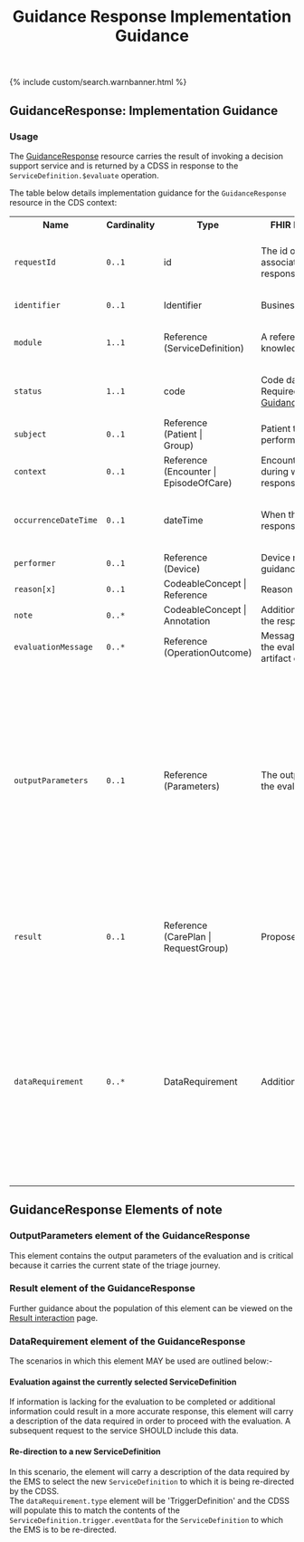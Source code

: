 ﻿---
title: Guidance Response Implementation Guidance
keywords: guidanceresponse, rest,
tags: [rest,fhir,api]
sidebar: ctp_rest_sidebar
permalink: api_guidance_response.html
summary: GuidanceResponse implementation guidance
---

{% include custom/search.warnbanner.html %}
<!--
{% include custom/fhir.referencemin.html resource="" userlink="" page="" fhirname="GuidanceResponse" fhirlink="[GuidanceResponse](http://hl7.org/fhir/stu3/guidanceresponse.html)" content="User Stories" userlink="" %}

-->

## GuidanceResponse: Implementation Guidance ##  
### Usage ###
The [GuidanceResponse](http://hl7.org/fhir/stu3/guidanceresponse.html) resource carries the result of invoking a decision support service and is returned by a CDSS in response to the `ServiceDefinition.$evaluate` operation.  

The table below details implementation guidance for the `GuidanceResponse` resource in the CDS context:

<table style="min-width:100%;width:100%">

<tr>
    <th style="width:10%;">Name</th>
    <th style="width:5%;">Cardinality</th>
    <th style="width:10%;">Type</th>
      <th style="width:40%;">FHIR Documentation</th>
   <th style="width:35%;">CDS Implementation Guidance</th>
</tr>
<tr>
  <td><code class="highlighter-rouge">requestId</code></td>
    <td><code class="highlighter-rouge">0..1</code></td>
    <td>id</td>
    <td>The id of the request associated with this response, if any.</td>
<td>This MUST be populated by the CDSS and MUST replicate the requestId received by the CDSS as a parameter in the <code class="highlighter-rouge">ServiceDefinition.$evaluate</code> operation.</td>
</tr>
<tr>
  <td><code class="highlighter-rouge">identifier</code></td>
    <td><code class="highlighter-rouge">0..1</code></td>
    <td>Identifier</td>
    <td>Business identifier</td>
<td>This MUST NOT be populated by the CDSS.</td>
</tr>
<tr>
  <td><code class="highlighter-rouge">module</code></td>
      <td><code class="highlighter-rouge">1..1</code></td>
    <td>Reference<br>(ServiceDefinition)</td>
    <td>A reference to a knowledge module.</td>
<td>This MUST be populated with the <a href="http://hl7.org/fhir/STU3/resource.html#id">logical Id</a> of the <code class="highlighter-rouge">ServiceDefinition</code> posted to the CDSS in the <code class="highlighter-rouge">ServiceDefinition.$evaluate</code> operation.</td>
 </tr>
<tr>
  <td><code class="highlighter-rouge">status</code></td>
      <td><code class="highlighter-rouge">1..1</code></td>
    <td>code</td>
    <td>Code datatype with Required binding to <a href="http://hl7.org/fhir/valueset-guidance-response-status.html">GuidanceResponseStatus</a></td>
<td>Allowable values are <code class="highlighter-rouge">success</code>, <code class="highlighter-rouge">data-requested</code>, <code class="highlighter-rouge">data-required</code>.<br/>
The status of the <code class="highlighter-rouge">GuidanceResponse</code> is a <a href="api_return_guidance_response.html#status-of-the-returned-guidanceresponse"> trigger for the EMS</a>.</td>
</tr>
<tr>
  <td><code class="highlighter-rouge">subject</code></td>
      <td><code class="highlighter-rouge">0..1</code></td>
    <td>Reference<br>(Patient |<br>Group)</td>
    <td>Patient the request was performed for.</td>
<td>This SHOULD be populated with a reference to the <code class="highlighter-rouge">Patient</code> resource.</td>
 </tr>
<tr>
  <td><code class="highlighter-rouge">context</code></td>
      <td><code class="highlighter-rouge">0..1</code></td>
    <td>Reference<br>(Encounter |<br>EpisodeOfCare)</td>
    <td>Encounter or Episode during which the response was returned.</td>
<td>This MUST be populated with the Encounter for this journey, from the <code class="highlighter-rouge">ServiceDefinition.$evaluate.encounter</code>
</td>
 </tr>
<tr>
  <td><code class="highlighter-rouge">occurrenceDateTime</code></td>
      <td><code class="highlighter-rouge">0..1</code></td>
    <td>dateTime</td>
    <td>When the guidance response was processed.</td>
<td>This MUST be populated by the CDSS and it represents the date/time at which the <code class="highlighter-rouge">GuidanceResponse</code> is returned to the EMS. (This may differ from the time the message is received).</td>
</tr>
<tr>
  <td><code class="highlighter-rouge">performer</code></td>
      <td><code class="highlighter-rouge">0..1</code></td>
    <td>Reference<br>(Device)</td>
    <td>Device returning the guidance.</td>
<td>This SHOULD NOT be populated.</td>
 </tr>
<tr>
  <td><code class="highlighter-rouge">reason[x]</code></td>
      <td><code class="highlighter-rouge">0..1</code></td>
    <td>CodeableConcept |<br>Reference</td>
    <td>Reason for the response.</td>
<td>This SHOULD NOT be populated.</td>
 </tr>
<tr>
  <td><code class="highlighter-rouge">note</code></td>
      <td><code class="highlighter-rouge">0..*</code></td>
    <td>CodeableConcept |<br>Annotation</td>
    <td>Additional notes about the response.</td>
<td></td>
 </tr>
<tr>
  <td><code class="highlighter-rouge">evaluationMessage</code></td>
      <td><code class="highlighter-rouge">0..*</code></td>
    <td>Reference<br>(OperationOutcome)</td>
    <td>Messages resulting from the evaluation of the artifact or artifacts.</td>
<td>This SHOULD be populated in the case of error.</td>
 </tr>
<tr>
  <td><code class="highlighter-rouge">outputParameters</code></td>
      <td><code class="highlighter-rouge">0..1</code></td>
    <td>Reference<br>(Parameters)</td>
    <td>The output parameters of the evaluation, if any.</td>
<td>This element carries the state of the patient triage and MUST be populated with the current state. The state is managed through <code class="highlighter-rouge">QuestionnaireResponse</code> elements (as provided by the user); assertions (typically populated as <code class="highlighter-rouge">Observation</code> resources) based on these responses which can be interpreted by other systems; and any other resources provided by the EMS, typically from external systems (e.g. known patient conditions).
<br>
Where an <code class="highlighter-rouge">outputParameter</code> can be interpreted by a system, it SHOULD be published as an assertion, typically an <code class="highlighter-rouge">Observation</code>. If the information can only be interpreted by a human, it can be published as a <code class="highlighter-rouge">QuestionnaireResponse</code> only.
</td>
 </tr>
<tr>
  <td><code class="highlighter-rouge">result</code></td>
      <td><code class="highlighter-rouge">0..1</code></td>
    <td>Reference<br>(CarePlan |<br>RequestGroup)</td>
    <td>Proposed actions, if any.</td>
<td>The <a href="api_guidance_response.html#result-element-of-the-guidanceresponse">result element</a> MUST be populated with a <code class="highlighter-rouge">RequestGroup</code> resource, if the CDSS has either a recommendation for a suitable next service, or some care advice. It SHOULD NOT be populated if the CDSS recommends transfer to a different <code class="highlighter-rouge">ServiceDefinition</code>.</td>
 </tr>
<tr>
  <td><code class="highlighter-rouge">dataRequirement</code></td>
      <td><code class="highlighter-rouge">0..*</code></td>
    <td>DataRequirement</td>
    <td>Additional required data.</td>
<td>The data carried in this element fulfils two purposes:-<br>
If the evaluation could not be completed due to lack of information, or additional information would potentially result in a more accurate response for the current <code class="highlighter-rouge">ServiceDefinition</code>, the type of the data required will be 'Questionnaire'.  
The <code class="highlighter-rouge">status</code> of the <code class="highlighter-rouge">GuidanceResponse</code> MUST be either 'data-requested' or 'data-required'.<br>
If the evaluation against the current <code class="highlighter-rouge">ServiceDefinition</code> has completed and the <a href="#re-direction-to-a-new-servicedefinition">CDSS re-directs the EMS</a> to another <code class="highlighter-rouge">ServiceDefinition</code>, the type of the data required will be 'TriggerDefinition'.  
In this case, the <code class="highlighter-rouge">status</code> MUST be 'success'.</td>
 </tr>

</table>

## GuidanceResponse Elements of note ##

### OutputParameters element of the GuidanceResponse ###
This element contains the output parameters of the evaluation and is critical because it carries the current state of the triage journey.  

### Result element of the GuidanceResponse ###
Further guidance about the population of this element can be viewed on the [Result interaction](api_return_guidance_response.html) page.  

### DataRequirement element of the GuidanceResponse ###  
The scenarios in which this element MAY be used are outlined below:-  
 
#### Evaluation against the currently selected ServiceDefinition ####  
If information is lacking for the evaluation to be completed or additional information could result in a more accurate response, this element will carry a description of the data required in order to proceed with the evaluation. A subsequent request to the service SHOULD include this data.  

#### Re-direction to a new ServiceDefinition ####
In this scenario, the element will carry a description of the data required by the EMS to select the new `ServiceDefinition` to which it is being re-directed by the CDSS.  
The `dataRequirement.type` element will be 'TriggerDefinition' and the CDSS will populate this to match the contents of the `ServiceDefinition.trigger.eventData` for the `ServiceDefinition` to which the EMS is to be re-directed.










